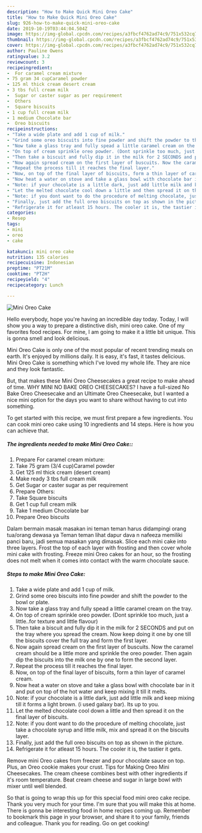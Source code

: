 ```yaml
---
description: "How to Make Quick Mini Oreo Cake"
title: "How to Make Quick Mini Oreo Cake"
slug: 926-how-to-make-quick-mini-oreo-cake
date: 2019-10-19T03:44:04.504Z
image: https://img-global.cpcdn.com/recipes/a3fbcf4762ad74c9/751x532cq70/mini-oreo-cake-recipe-main-photo.jpg
thumbnail: https://img-global.cpcdn.com/recipes/a3fbcf4762ad74c9/751x532cq70/mini-oreo-cake-recipe-main-photo.jpg
cover: https://img-global.cpcdn.com/recipes/a3fbcf4762ad74c9/751x532cq70/mini-oreo-cake-recipe-main-photo.jpg
author: Pauline Owens
ratingvalue: 3.2
reviewcount: 3
recipeingredient:
-  For caramel cream mixture
- 75 gram 34 cupCaramel powder
- 125 ml thick cream desert cream
- 3 tbs full cream milk
-  Sugar or caster sugar as per requirement
-  Others
-  Square biscuits
- 1 cup full cream milk
- 1 medium Chocolate bar
-  Oreo biscuits
recipeinstructions:
- "Take a wide plate and add 1 cup of milk."
- "Grind some oreo biscuits into fine powder and shift the powder to the bowl or plate."
- "Now take a glass tray and fully spead a little caramel cream on the tray."
- "On top of cream sprinkle oreo powder. (Dont sprinkle too much, just a little..for texture and little flavour)"
- "Then take a biscuit and fully dip it in the milk for 2 SECONDS and put on the tray where you spread the cream. Now keep doing it one by one till the biscuits cover the full tray and form the first layer."
- "Now again spread cream on the first layer of buscuits. Now the caramel cream should be a little more and sprinkle the oreo powder. Then again dip the biscuits into the milk one by one to form the second layer."
- "Repeat the process till it reaches the final layer."
- "Now, on top of the final layer of biscuits, form a thin layer of caramel cream."
- "Now heat a water on stove and take a glass bowl with chocolate bar in it and put on top of the hot water and keep mixing it till it melts."
- "Note: if your chocolate is a little dark, just add little milk and keep mixing till it forms a light brown. (i used galaxy bar). Its up to you."
- "Let the melted chocolate cool down a little and then spread it on the final layer of biscuits."
- "Note: if you dont want to do the procedure of melting chocolate, just take a chocolate syrup and little milk, mix and spread it on the biscuits layer."
- "Finally, just add the full oreo biscuits on top as shown in the picture."
- "Refrigerate it for atleast 15 hours. The cooler it is, the tastier it gets."
categories:
- Resep
tags:
- mini
- oreo
- cake

katakunci: mini oreo cake
nutrition: 135 calories
recipecuisine: Indonesian
preptime: "PT21M"
cooktime: "PT2H"
recipeyield: "4"
recipecategory: Lunch

---
```



![Mini Oreo Cake](https://img-global.cpcdn.com/recipes/a3fbcf4762ad74c9/751x532cq70/mini-oreo-cake-recipe-main-photo.jpg)

Hello everybody, hope you're having an incredible day today. Today, I will show you a way to prepare a distinctive dish, mini oreo cake. One of my favorites food recipes. For mine, I am going to make it a little bit unique. This is gonna smell and look delicious.

Mini Oreo Cake is only one of the most popular of recent trending meals on earth. It's enjoyed by millions daily. It is easy, it's fast, it tastes delicious. Mini Oreo Cake is something which I've loved my whole life. They are nice and they look fantastic.

But, that makes these Mini Oreo Cheesecakes a great recipe to make ahead of time. WHY MINI NO BAKE OREO CHEESECAKES? I have a full-sized No Bake Oreo Cheesecake and an Ultimate Oreo Cheesecake, but I wanted a nice mini option for the days you want to share without having to cut into something.


To get started with this recipe, we must first prepare a few ingredients. You can cook mini oreo cake using 10 ingredients and 14 steps. Here is how you can achieve that.

##### The ingredients needed to make Mini Oreo Cake::

1. Prepare  For caramel cream mixture:
1. Take 75 gram (3/4 cup)Caramel powder
1. Get 125 ml thick cream (desert cream)
1. Make ready 3 tbs full cream milk
1. Get  Sugar or caster sugar as per requirement
1. Prepare  Others:
1. Take  Square biscuits
1. Get 1 cup full cream milk
1. Take 1 medium Chocolate bar
1. Prepare  Oreo biscuits


Dalam bermain masak masakan ini teman teman harus didampingi orang tua/orang dewasa ya Teman teman lihat dapur dava n nafeeza memiliki panci baru, jadi semua masakan yang dimasak. Slice each mini cake into three layers. Frost the top of each layer with frosting and then cover whole mini cake with frosting. Freeze mini Oreo cakes for an hour, so the frosting does not melt when it comes into contact with the warm chocolate sauce. 

##### Steps to make Mini Oreo Cake:

1. Take a wide plate and add 1 cup of milk.
1. Grind some oreo biscuits into fine powder and shift the powder to the bowl or plate.
1. Now take a glass tray and fully spead a little caramel cream on the tray.
1. On top of cream sprinkle oreo powder. (Dont sprinkle too much, just a little..for texture and little flavour)
1. Then take a biscuit and fully dip it in the milk for 2 SECONDS and put on the tray where you spread the cream. Now keep doing it one by one till the biscuits cover the full tray and form the first layer.
1. Now again spread cream on the first layer of buscuits. Now the caramel cream should be a little more and sprinkle the oreo powder. Then again dip the biscuits into the milk one by one to form the second layer.
1. Repeat the process till it reaches the final layer.
1. Now, on top of the final layer of biscuits, form a thin layer of caramel cream.
1. Now heat a water on stove and take a glass bowl with chocolate bar in it and put on top of the hot water and keep mixing it till it melts.
1. Note: if your chocolate is a little dark, just add little milk and keep mixing till it forms a light brown. (i used galaxy bar). Its up to you.
1. Let the melted chocolate cool down a little and then spread it on the final layer of biscuits.
1. Note: if you dont want to do the procedure of melting chocolate, just take a chocolate syrup and little milk, mix and spread it on the biscuits layer.
1. Finally, just add the full oreo biscuits on top as shown in the picture.
1. Refrigerate it for atleast 15 hours. The cooler it is, the tastier it gets.


Remove mini Oreo cakes from freezer and pour chocolate sauce on top. Plus, an Oreo cookie makes your crust. Tips for Making Oreo Mini Cheesecakes. The cream cheese combines best with other ingredients if it&#39;s room temperature. Beat cream cheese and sugar in large bowl with mixer until well blended. 

So that is going to wrap this up for this special food mini oreo cake recipe. Thank you very much for your time. I'm sure that you will make this at home. There is gonna be interesting food in home recipes coming up. Remember to bookmark this page in your browser, and share it to your family, friends and colleague. Thank you for reading. Go on get cooking!
